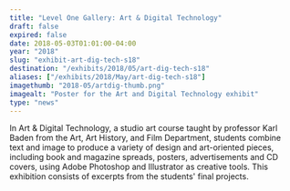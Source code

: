 ```yaml
---
title: "Level One Gallery: Art & Digital Technology"
draft: false
expired: false
date: 2018-05-03T01:01:00-04:00
year: "2018"
slug: "exhibit-art-dig-tech-s18"
destination: "/exhibits/2018/05/art-dig-tech-s18"
aliases: ["/exhibits/2018/May/art-dig-tech-s18"]
imagethumb: "2018-05/artdig-thumb.png"
imagealt: "Poster for the Art and Digital Technology exhibit"
type: "news"
---
```


In Art & Digital Technology, a studio art course taught by professor Karl Baden from the Art, Art History, and Film Department, students combine text and image to produce a variety of design and art-oriented pieces, including book and magazine spreads, posters, advertisements and CD covers, using Adobe Photoshop and Illustrator as creative tools. This exhibition consists of excerpts from the students' final projects.
